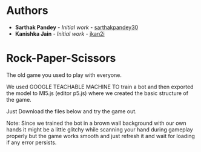 # Authors
* **Sarthak Pandey** - *Initial work* - [sarthakpandey30](https://github.com/sarthakpandey30)
* **Kanishka Jain** - *Initial work* - [jkan2i](https://github.com/jkan2i)


# Rock-Paper-Scissors

The old game you used to play with everyone.

We used GOOGLE TEACHABLE MACHINE TO train a bot and then exported the model to Ml5.js (editor p5.js) where we created the basic 
structure of the game.

Just Download the files below and try the game out.


Note: Since we trained the bot in a brown wall background with our own hands it might be a little glitchy while scanning your hand
during gameplay properly but the game works smooth and just refresh it and wait for loading if any error persists.

